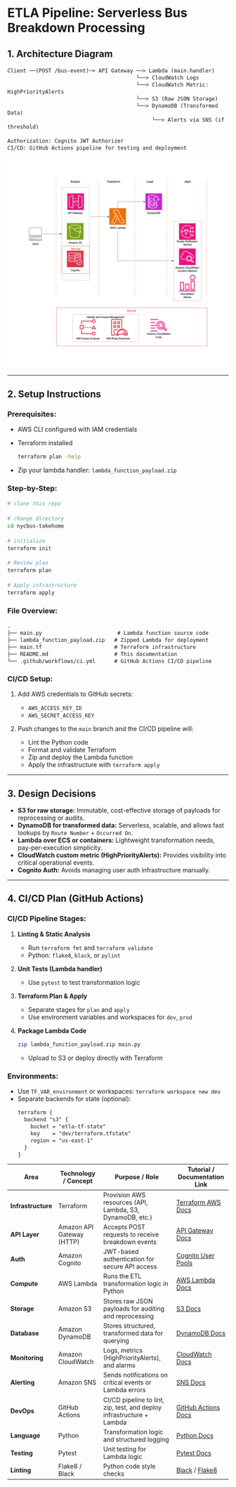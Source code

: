 # ETLA Pipeline: Serverless Bus Breakdown Processing

## 1. Architecture Diagram

```
Client ──(POST /bus-event)─> API Gateway ──> Lambda (main.handler)
                                         └──> CloudWatch Logs
                                         └──> CloudWatch Metric: HighPriorityAlerts
                                         └──> S3 (Raw JSON Storage)
                                         └──> DynamoDB (Transformed Data)
                                              └──> Alerts via SNS (if threshold)

Authorization: Cognito JWT Authorizer
CI/CD: GitHub Actions pipeline for testing and deployment
```
![](ETLA_Pipeline_Architecture.png)

---

## 2. Setup Instructions

### Prerequisites:
- AWS CLI configured with IAM credentials
- Terraform installed
   ```bash
   terraform plan -help
   ```

- Zip your lambda handler: `lambda_function_payload.zip`

### Step-by-Step:
```bash
# clone this repo

# change directory
cd nycbus-takehome

# initialize
terraform init

# Review plan
terraform plan

# Apply infrastructure
terraform apply
```

### File Overview:
```
.
├── main.py                        # Lambda function source code
├── lambda_function_payload.zip   # Zipped Lambda for deployment
├── main.tf                       # Terraform infrastructure
├── README.md                     # This documentation
└── .github/workflows/ci.yml      # GitHub Actions CI/CD pipeline
```

### CI/CD Setup:
1. Add AWS credentials to GitHub secrets:
   - `AWS_ACCESS_KEY_ID`
   - `AWS_SECRET_ACCESS_KEY`

2. Push changes to the `main` branch and the CI/CD pipeline will:
   - Lint the Python code
   - Format and validate Terraform
   - Zip and deploy the Lambda function
   - Apply the infrastructure with `terraform apply`

---

## 3. Design Decisions

- **S3 for raw storage:** Immutable, cost-effective storage of payloads for reprocessing or audits.
- **DynamoDB for transformed data:** Serverless, scalable, and allows fast lookups by `Route Number` + `Occurred On`.
- **Lambda over ECS or containers:** Lightweight transformation needs, pay-per-execution simplicity.
- **CloudWatch custom metric (HighPriorityAlerts):** Provides visibility into critical operational events.
- **Cognito Auth:** Avoids managing user auth infrastructure manually.

---

## 4. CI/CD Plan (GitHub Actions)

### CI/CD Pipeline Stages:
1. **Linting & Static Analysis**
   - Run `terraform fmt` and `terraform validate`
   - Python: `flake8`, `black`, or `pylint`

2. **Unit Tests (Lambda handler)**
   - Use `pytest` to test transformation logic

3. **Terraform Plan & Apply**
   - Separate stages for `plan` and `apply`
   - Use environment variables and workspaces for `dev`, `prod`

4. **Package Lambda Code**
   ```bash
   zip lambda_function_payload.zip main.py
   ```
   - Upload to S3 or deploy directly with Terraform

### Environments:
- Use `TF_VAR_environment` or workspaces: `terraform workspace new dev`
- Separate backends for state (optional):
  ```hcl
  terraform {
    backend "s3" {
      bucket = "etla-tf-state"
      key    = "dev/terraform.tfstate"
      region = "us-east-1"
    }
  }
  ```

| Area                  | Technology / Concept       | Purpose / Role                                                                 | Tutorial / Documentation Link                                               |
|-----------------------|----------------------------|--------------------------------------------------------------------------------|------------------------------------------------------------------------------|
| **Infrastructure**    | Terraform                  | Provision AWS resources (API, Lambda, S3, DynamoDB, etc.)                     | [Terraform AWS Docs](https://developer.hashicorp.com/terraform/docs/providers/aws) |
| **API Layer**         | Amazon API Gateway (HTTP)  | Accepts POST requests to receive breakdown events                             | [API Gateway Docs](https://docs.aws.amazon.com/apigateway/latest/developerguide/http-api.html) |
| **Auth**              | Amazon Cognito             | JWT-based authentication for secure API access                                | [Cognito User Pools](https://docs.aws.amazon.com/cognito/latest/developerguide/cognito-user-identity-pools.html) |
| **Compute**           | AWS Lambda                 | Runs the ETL transformation logic in Python                                   | [AWS Lambda Docs](https://docs.aws.amazon.com/lambda/latest/dg/welcome.html) |
| **Storage**           | Amazon S3                  | Stores raw JSON payloads for auditing and reprocessing                        | [S3 Docs](https://docs.aws.amazon.com/s3/index.html) |
| **Database**          | Amazon DynamoDB            | Stores structured, transformed data for querying                              | [DynamoDB Docs](https://docs.aws.amazon.com/amazondynamodb/latest/developerguide/Introduction.html) |
| **Monitoring**        | Amazon CloudWatch          | Logs, metrics (HighPriorityAlerts), and alarms                                | [CloudWatch Docs](https://docs.aws.amazon.com/cloudwatch/index.html) |
| **Alerting**          | Amazon SNS                 | Sends notifications on critical events or Lambda errors                       | [SNS Docs](https://docs.aws.amazon.com/sns/latest/dg/welcome.html) |
| **DevOps**            | GitHub Actions             | CI/CD pipeline to lint, zip, test, and deploy infrastructure + Lambda         | [GitHub Actions Docs](https://docs.github.com/en/actions) |
| **Language**          | Python                     | Transformation logic and structured logging                                   | [Python Docs](https://docs.python.org/3/) |
| **Testing**           | Pytest                     | Unit testing for Lambda logic                                                 | [Pytest Docs](https://docs.pytest.org/en/latest/) |
| **Linting**           | Flake8 / Black             | Python code style checks                                                      | [Black](https://black.readthedocs.io/en/stable/) / [Flake8](https://flake8.pycqa.org/) |
